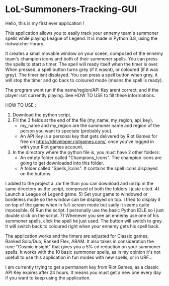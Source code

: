 # LoL-Summoners-Tracking-GUI

Hello, this is my first ever application !

This application allows you to easily track your ennemy team's summoner spells while playing League of Legend.
It is made in Python 3.8, using the riotwatcher library.

It creates a small movable window on your sceen, composed of the ennemy team's champion icons and both of their summoner spells.
You can press the spells to start a timer. The spell will ready itself when the timer is over.
When pressed, a spell button turns grey (if it wasnt), or coloured (if it was grey). The timer isnt displayed.
You can press a spell button when grey, it will stop the timer and go back to coloured mode (means the spell is ready).

The program wont run if the name/region/API Key arent correct, and if the player isnt currently playing.
See HOW TO USE to fill these informations.

HOW TO USE :

1) Download the python script.
2) Fill the 3 fields at the end of the file (my_name, my_region, api_key).
      - my_name and my_region are the summoner name and region of the person you want to spectate (probably you).
      - An API Key is a personal key that gets delivered by Riot Games for free on https://developer.riotgames.com/, once you've logged in with your Riot games account.
3) In the directory where the python file is, you must have 2 other folders:
      - An empty folder called "Champions_Icons". The champion icons are going to get downloaded into this folder.
      - A folder called "Spells_Icons". It contains the spell icons displayed on the buttons.
     
I added to the project a .rar file than you can download and unzip in the same directory as the script, composed of both the folders i juste cited.
4) Launch a League of Legend game.
5) Set your game to windowed or bordeless mode so the window can be displayed on top.
   I tried to display it on top of the game when in full-screen mode but sadly it seems quite impossible.
6) Run the script. I personally use the basic Python IDLE so i just double click on the script.
7) Whenever you see an ennemy use one of his summoner spells, click the spell he just used. The button will switch to grey. It will switch back to coloured right when your ennemy gets his spell back.


The application works and the timers are adjusted for Classic games, Ranked Solo/Duo, Ranked Flex, ARAM.
It also takes in consideration the rune "Cosmic insight" that gives you a 5% cd reduction on your summoner spells.
It works with the 10 basic summoner spells, as in my opinion it's not usefull to use this application in fun modes with new spells, or in URF...

I am currently trying to get a permanent key from Riot Games, as a classic API Key expires after 24 hours.
It means you must get a new one every day if you want to keep using the application.
